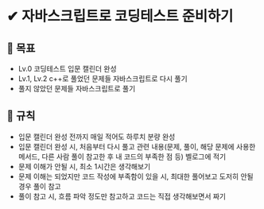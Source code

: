 # ✔ 자바스크립트로 코딩테스트 준비하기

## 🏁 목표
  - Lv.0 코딩테스트 입문 캘린더 완성
  - Lv.1, Lv.2 c++로 풀었던 문제들 자바스크립트로 다시 풀기
  - 풀지 않았던 문제들 자바스크립트로 풀기
  
 ## 🚦 규칙
  - 입문 캘린더 완성 전까지 매일 적어도 하루치 분량 완성
  - 입문 캘린더 완성 시, 처음부터 다시 풀고 관련 내용(문제, 풀이, 해당 문제에 사용한 메서드, 다른 사람 풀이 참고한 후 내 코드의 부족한 점 등) 벨로그에 적기
  - 문제 이해가 안될 시, 최소 1시간은 생각해보기
  - 문제 이해는 되었지만 코드 작성에 부족함이 있을 시, 최대한 풀어보고 도저히 안될 경우 풀이 참고
  - 풀이 참고 시, 흐름 파악 정도만 참고하고 코드는 직접 생각해보면서 짜기
